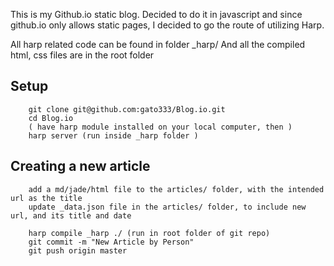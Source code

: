 This is my Github.io static blog. Decided to do it in javascript and since github.io only allows static pages, I decided to go the route of utilizing Harp.

All harp related code can be found in folder _harp/
And all the compiled html, css files are in the root folder

## Setup
```
	git clone git@github.com:gato333/Blog.io.git
	cd Blog.io
	( have harp module installed on your local computer, then )
	harp server (run inside _harp folder )
```

## Creating a new article
```
	add a md/jade/html file to the articles/ folder, with the intended url as the title
	update _data.json file in the articles/ folder, to include new url, and its title and date

	harp compile _harp ./ (run in root folder of git repo)
	git commit -m "New Article by Person"
	git push origin master
```